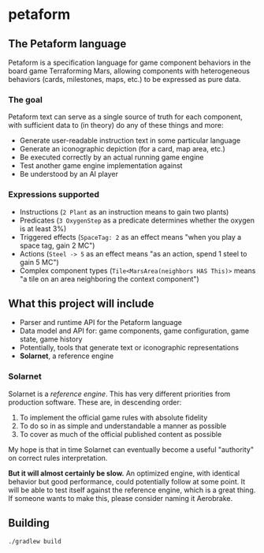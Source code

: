 # petaform

## The Petaform language

Petaform is a specification language for game component behaviors in the board game Terraforming Mars, allowing components with heterogeneous behaviors (cards, milestones, maps, etc.) to be expressed as pure data.

### The goal

Petaform text can serve as a single source of truth for each component, with sufficient data to (in theory) do any of these things and more:

* Generate user-readable instruction text in some particular language
* Generate an iconographic depiction (for a card, map area, etc.)
* Be executed correctly by an actual running game engine
* Test another game engine implementation against
* Be understood by an AI player

### Expressions supported

* Instructions (`2 Plant` as an instruction means to gain two plants)
* Predicates (`3 OxygenStep` as a predicate determines whether the oxygen is at least 3%)
* Triggered effects (`SpaceTag: 2` as an effect means "when you play a space tag, gain 2 MC")
* Actions (`Steel -> 5` as an effect means "as an action, spend 1 steel to gain 5 MC")
* Complex component types (`Tile<MarsArea(neighbors HAS This)>` means "a tile on an area neighboring the context component")

## What this project will include

* Parser and runtime API for the Petaform language
* Data model and API for: game components, game configuration, game state, game history
* Potentially, tools that generate text or iconographic representations
* **Solarnet**, a reference engine

### Solarnet

Solarnet is a *reference engine*. This has very different priorities from production software. These are, in descending order:

1. To implement the official game rules with absolute fidelity
2. To do so in as simple and understandable a manner as possible
3. To cover as much of the official published content as possible

My hope is that in time Solarnet can eventually become a useful "authority" on correct rules interpretation.

**But it will almost certainly be slow.** An optimized engine, with identical behavior but good performance, could potentially follow at some point. It will be able to test itself against the reference engine, which is a great thing. If someone wants to make this, please consider naming it Aerobrake.

## Building

`./gradlew build`
